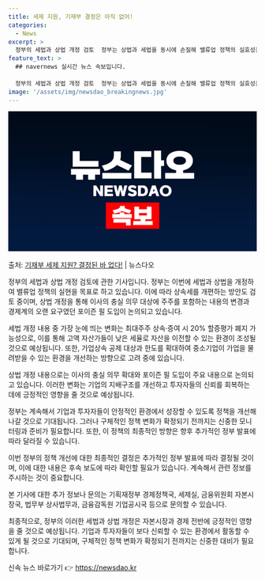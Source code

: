 ```yaml
---
title: 세제 지원, 기재부 결정은 아직 없어!
categories:
  - News
excerpt: >
  정부의 세법과 상법 개정 검토  정부는 상법과 세법을 동시에 손질해 밸류업 정책의 실효성을 높이겠다는 복안입…
feature_text: >
  ## navernews 실시간 뉴스 속보입니다.

  정부의 세법과 상법 개정 검토  정부는 상법과 세법을 동시에 손질해 밸류업 정책의 실효성을 높이겠다는 복안입…
image: '/assets/img/newsdao_breakingnews.jpg'
---
```


![뉴스다오 속보](/assets/img/newsdao_breakingnews.jpg)

<p>출처: <a href="https://newsdao.kr/4243" rel="dofollow">기재부 세제 지원? 결정된 바 없다!</a> | 뉴스다오</p>

정부의 세법과 상법 개정 검토에 관한 기사입니다. 정부는 이번에 세법과 상법을 개정하여 밸류업 정책의 실현을 목표로 하고 있습니다. 이에 따라 상속세를 개편하는 방안도 검토 중이며, 상법 개정을 통해 이사의 충실 의무 대상에 주주를 포함하는 내용의 변경과 경제계의 오랜 요구였던 포이즌 필 도입이 논의되고 있습니다.

세법 개정 내용 중 가장 눈에 띄는 변화는 최대주주 상속·증여 시 20% 할증평가 폐지 가능성으로, 이를 통해 고액 자산가들이 낮은 세율로 자산을 이전할 수 있는 환경이 조성될 것으로 예상됩니다. 또한, 가업상속 공제 대상과 한도를 확대하여 중소기업이 가업을 물려받을 수 있는 환경을 개선하는 방향으로 고려 중에 있습니다.

상법 개정 내용으로는 이사의 충실 의무 확대와 포이즌 필 도입이 주요 내용으로 논의되고 있습니다. 이러한 변화는 기업의 지배구조를 개선하고 투자자들의 신뢰를 회복하는 데에 긍정적인 영향을 줄 것으로 예상됩니다. 

정부는 계속해서 기업과 투자자들이 안정적인 환경에서 성장할 수 있도록 정책을 개선해 나갈 것으로 기대됩니다. 그러나 구체적인 정책 변화가 확정되기 전까지는 신중한 모니터링과 준비가 필요합니다. 또한, 이 정책의 최종적인 방향은 향후 추가적인 정부 발표에 따라 달라질 수 있습니다.

이번 정부의 정책 개선에 대한 최종적인 결정은 추가적인 정부 발표에 따라 결정될 것이며, 이에 대한 내용은 후속 보도에 따라 확인할 필요가 있습니다. 계속해서 관련 정보를 주시하는 것이 중요합니다.

본 기사에 대한 추가 정보나 문의는 기획재정부 경제정책국, 세제실, 금융위원회 자본시장국, 법무부 상사법무과, 금융감독원 기업공시국 등으로 문의할 수 있습니다.

최종적으로, 정부의 이러한 세법과 상법 개정은 자본시장과 경제 전반에 긍정적인 영향을 줄 것으로 예상됩니다. 기업과 투자자들이 보다 신뢰할 수 있는 환경에서 활동할 수 있게 될 것으로 기대되며, 구체적인 정책 변화가 확정되기 전까지는 신중한 대비가 필요합니다. 

신속 뉴스 바로가기 👉 <a href="https://newsdao.kr" rel="dofollow">https://newsdao.kr</a>


